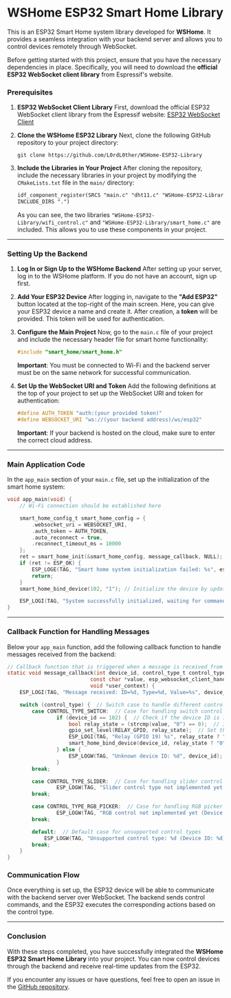 # WSHome ESP32 Smart Home Library

This is an ESP32 Smart Home system library developed for **WSHome**. It provides a seamless integration with your backend server and allows you to control devices remotely through WebSocket.

Before getting started with this project, ensure that you have the necessary dependencies in place. Specifically, you will need to download the **official ESP32 WebSocket client library** from Espressif's website.

### Prerequisites

1. **ESP32 WebSocket Client Library**
   First, download the official ESP32 WebSocket client library from the Espressif website:
   [ESP32 WebSocket Client](https://components.espressif.com/components/espressif/esp_websocket_client)

2. **Clone the WSHome ESP32 Library**
   Next, clone the following GitHub repository to your project directory:

   ```
   git clone https://github.com/L0rdL0ther/WSHome-ESP32-Library
   ```

3. **Include the Libraries in Your Project**
   After cloning the repository, include the necessary libraries in your project by modifying the `CMakeLists.txt` file in the `main/` directory:

   ```txt
   idf_component_register(SRCS "main.c" "dht11.c" "WSHome-ESP32-Library/wifi_control.c" "WSHome-ESP32-Library/smart_home.c"
   INCLUDE_DIRS ".")
   ```

   As you can see, the two libraries `"WSHome-ESP32-Library/wifi_control.c"` and `"WSHome-ESP32-Library/smart_home.c"` are included. This allows you to use these components in your project.

---

### Setting Up the Backend

1. **Log In or Sign Up to the WSHome Backend**
   After setting up your server, log in to the WSHome platform. If you do not have an account, sign up first.

2. **Add Your ESP32 Device**
   After logging in, navigate to the **"Add ESP32"** button located at the top-right of the main screen. Here, you can give your ESP32 device a name and create it. After creation, a **token** will be provided. This token will be used for authentication.

3. **Configure the Main Project**
   Now, go to the `main.c` file of your project and include the necessary header file for smart home functionality:

   ```c
   #include "smart_home/smart_home.h"
   ```

   **Important**: You must be connected to Wi-Fi and the backend server must be on the same network for successful communication.

4. **Set Up the WebSocket URI and Token**
   Add the following definitions at the top of your project to set up the WebSocket URI and token for authentication:

   ```c
   #define AUTH_TOKEN "auth:(your provided token)"
   #define WEBSOCKET_URI "ws://(your backend address)/ws/esp32"
   ```

   **Important**: If your backend is hosted on the cloud, make sure to enter the correct cloud address.

---

### Main Application Code

In the `app_main` section of your `main.c` file, set up the initialization of the smart home system:

```c
void app_main(void) {
    // Wi-Fi connection should be established here

    smart_home_config_t smart_home_config = {
        .websocket_uri = WEBSOCKET_URI,
        .auth_token = AUTH_TOKEN,
        .auto_reconnect = true,
        .reconnect_timeout_ms = 10000
    };
    ret = smart_home_init(&smart_home_config, message_callback, NULL);
    if (ret != ESP_OK) {
        ESP_LOGE(TAG, "Smart home system initialization failed: %s", esp_err_to_name(ret));
        return;
    }
    smart_home_bind_device(102, "1"); // Initialize the device by updating it on the backend (102 is the device ID you created in the backend)

    ESP_LOGI(TAG, "System successfully initialized, waiting for commands...");
}
```

---

### Callback Function for Handling Messages

Below your `app_main` function, add the following callback function to handle messages received from the backend:

```c
// Callback function that is triggered when a message is received from Backend
static void message_callback(int device_id, control_type_t control_type,
                           const char *value, esp_websocket_client_handle_t client,
                           void *user_context) {
    ESP_LOGI(TAG, "Message received: ID=%d, Type=%d, Value=%s", device_id, control_type, value);  // Log the received message

    switch (control_type) {  // Switch case to handle different control types
        case CONTROL_TYPE_SWITCH:  // Case for handling switch control
                if (device_id == 102) {  // Check if the device ID is 102
                    bool relay_state = (strcmp(value, "0") == 0);  // If the value is "0", set relay_state to false, otherwise true
                    gpio_set_level(RELAY_GPIO, relay_state);  // Set the relay's GPIO level based on the relay_state
                    ESP_LOGI(TAG, "Relay (GPIO 19) %s", relay_state ? "ON" : "OFF");  // Log whether the relay was turned on or off
                    smart_home_bind_device(device_id, relay_state ? "0" : "1");  // Bind the device to the new state (on or off)
                } else {
                    ESP_LOGW(TAG, "Unknown device ID: %d", device_id);  // Log a warning for unknown device IDs
                }
        break;

        case CONTROL_TYPE_SLIDER:  // Case for handling slider control
                ESP_LOGW(TAG, "Slider control type not implemented yet (Device ID: %d)", device_id);  // Log a warning if the slider control is not yet implemented
        break;

        case CONTROL_TYPE_RGB_PICKER:  // Case for handling RGB picker control
                ESP_LOGW(TAG, "RGB control not implemented yet (Device ID: %d)", device_id);  // Log a warning if RGB control is not yet implemented
        break;

        default:  // Default case for unsupported control types
            ESP_LOGW(TAG, "Unsupported control type: %d (Device ID: %d)", control_type, device_id);  // Log a warning for unsupported control types
        break;
    }
}
```

### Communication Flow

Once everything is set up, the ESP32 device will be able to communicate with the backend server over WebSocket. The backend sends control commands, and the ESP32 executes the corresponding actions based on the control type.

---

### Conclusion

With these steps completed, you have successfully integrated the **WSHome ESP32 Smart Home Library** into your project. You can now control devices through the backend and receive real-time updates from the ESP32.

If you encounter any issues or have questions, feel free to open an issue in the [GitHub repository](https://github.com/L0rdL0ther/WSHome-ESP32-Library).
